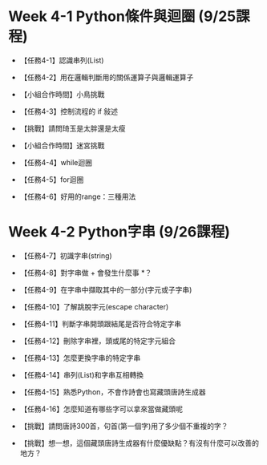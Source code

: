 # Week 4-1 Python條件與迴圈 (9/25課程)

- 【任務4-1】認識串列(List)

- 【任務4-2】用在邏輯判斷用的關係運算子與邏輯運算子

- 【小組合作時間】小鳥挑戰

- 【任務4-3】控制流程的 if 敍述

- 【挑戰】請問琦玉是太胖還是太瘦

- 【小組合作時間】迷宮挑戰

- 【任務4-4】while迴圈

- 【任務4-5】for迴圈

- 【任務4-6】好用的range：三種用法

# Week 4-2 Python字串 (9/26課程)

- 【任務4-7】初識字串(string)

- 【任務4-8】對字串做 + 會發生什麼事 *？

- 【任務4-9】在字串中擷取其中的一部分(字元或子字串)

- 【任務4-10】了解跳脫字元(escape character)

- 【任務4-11】判斷字串開頭跟結尾是否符合特定字串

- 【任務4-12】刪除字串裡，頭或尾的特定字元組合

- 【任務4-13】怎麼更換字串的特定字串

- 【任務4-14】串列(List)和字串互相轉換

- 【任務4-15】熟悉Python，不會作詩會也寫藏頭唐詩生成器

- 【任務4-16】怎麼知道有哪些字可以拿來當做藏頭呢

- 【挑戰】請問唐詩300首，句首(第一個字)用了多少個不重複的字？

- 【挑戰】想一想，這個藏頭唐詩生成器有什麼優缺點？有沒有什麼可以改善的地方？

